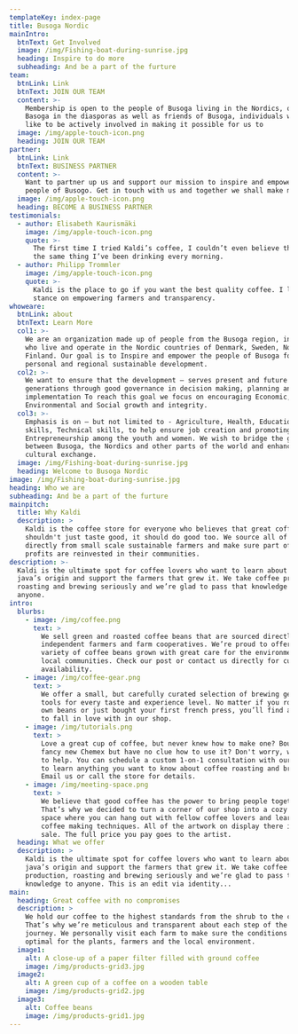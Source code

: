 ```yaml
---
templateKey: index-page
title: Busoga Nordic
mainIntro:
  btnText: Get Involved
  image: /img/Fishing-boat-during-sunrise.jpg
  heading: Inspire to do more
  subheading: And be a part of the furture
team:
  btnLink: Link
  btnText: JOIN OUR TEAM
  content: >-
    Membership is open to the people of Busoga living in the Nordics, other
    Basoga in the diasporas as well as friends of Busoga, individuals who would
    like to be actively involved in making it possible for us to
  image: /img/apple-touch-icon.png
  heading: JOIN OUR TEAM
partner:
  btnLink: Link
  btnText: BUSINESS PARTNER
  content: >-
    Want to partner up us and support our mission to inspire and empower the
    people of Busogo. Get in touch with us and together we shall make magic.
  image: /img/apple-touch-icon.png
  heading: BECOME A BUSINESS PARTNER
testimonials:
  - author: Elisabeth Kaurismäki
    image: /img/apple-touch-icon.png
    quote: >-
      The first time I tried Kaldi’s coffee, I couldn’t even believe that was
      the same thing I’ve been drinking every morning.
  - author: Philipp Trommler
    image: /img/apple-touch-icon.png
    quote: >-
      Kaldi is the place to go if you want the best quality coffee. I love their
      stance on empowering farmers and transparency.
whoweare:
  btnLink: about
  btnText: Learn More
  col1: >-
    We are an organization made up of people from the Busoga region, in Uganda,
    who live and operate in the Nordic countries of Denmark, Sweden, Norway and
    Finland. Our goal is to Inspire and empower the people of Busoga for
    personal and regional sustainable development.
  col2: >-
    We want to ensure that the development – serves present and future
    generations through good governance in decision making, planning and
    implementation To reach this goal we focus on encouraging Economic,
    Environmental and Social growth and integrity.
  col3: >-
    Emphasis is on – but not limited to - Agriculture, Health, Education, IT
    skills, Technical skills, to help ensure job creation and promoting
    Entrepreneurship among the youth and women. We wish to bridge the gapb
    between Busoga, the Nordics and other parts of the world and enhance mutual
    cultural exchange.
  image: /img/Fishing-boat-during-sunrise.jpg
  heading: Welcome to Busoga Nordic
image: /img/Fishing-boat-during-sunrise.jpg
heading: Who we are
subheading: And be a part of the furture
mainpitch:
  title: Why Kaldi
  description: >
    Kaldi is the coffee store for everyone who believes that great coffee
    shouldn't just taste good, it should do good too. We source all of our beans
    directly from small scale sustainable farmers and make sure part of the
    profits are reinvested in their communities.
description: >-
  Kaldi is the ultimate spot for coffee lovers who want to learn about their
  java’s origin and support the farmers that grew it. We take coffee production,
  roasting and brewing seriously and we’re glad to pass that knowledge to
  anyone.
intro:
  blurbs:
    - image: /img/coffee.png
      text: >
        We sell green and roasted coffee beans that are sourced directly from
        independent farmers and farm cooperatives. We’re proud to offer a
        variety of coffee beans grown with great care for the environment and
        local communities. Check our post or contact us directly for current
        availability.
    - image: /img/coffee-gear.png
      text: >
        We offer a small, but carefully curated selection of brewing gear and
        tools for every taste and experience level. No matter if you roast your
        own beans or just bought your first french press, you’ll find a gadget
        to fall in love with in our shop.
    - image: /img/tutorials.png
      text: >
        Love a great cup of coffee, but never knew how to make one? Bought a
        fancy new Chemex but have no clue how to use it? Don't worry, we’re here
        to help. You can schedule a custom 1-on-1 consultation with our baristas
        to learn anything you want to know about coffee roasting and brewing.
        Email us or call the store for details.
    - image: /img/meeting-space.png
      text: >
        We believe that good coffee has the power to bring people together.
        That’s why we decided to turn a corner of our shop into a cozy meeting
        space where you can hang out with fellow coffee lovers and learn about
        coffee making techniques. All of the artwork on display there is for
        sale. The full price you pay goes to the artist.
  heading: What we offer
  description: >
    Kaldi is the ultimate spot for coffee lovers who want to learn about their
    java’s origin and support the farmers that grew it. We take coffee
    production, roasting and brewing seriously and we’re glad to pass that
    knowledge to anyone. This is an edit via identity...
main:
  heading: Great coffee with no compromises
  description: >
    We hold our coffee to the highest standards from the shrub to the cup.
    That’s why we’re meticulous and transparent about each step of the coffee’s
    journey. We personally visit each farm to make sure the conditions are
    optimal for the plants, farmers and the local environment.
  image1:
    alt: A close-up of a paper filter filled with ground coffee
    image: /img/products-grid3.jpg
  image2:
    alt: A green cup of a coffee on a wooden table
    image: /img/products-grid2.jpg
  image3:
    alt: Coffee beans
    image: /img/products-grid1.jpg
---
```


